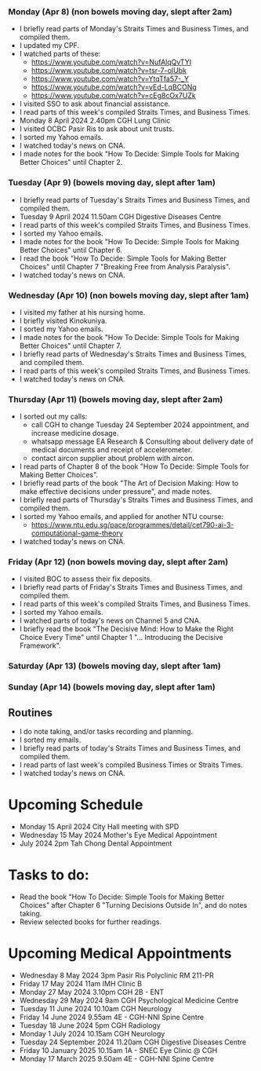 ### Monday (Apr 8) (non bowels moving day, slept after 2am)
- I briefly read parts of Monday's Straits Times and Business Times, and compiled them.
- I updated my CPF.
- I watched parts of these:
    - https://www.youtube.com/watch?v=NufAlqQvTYI
    - https://www.youtube.com/watch?v=tsr-7-oIUbk
    - https://www.youtube.com/watch?v=YtqTfa57-_Y
    - https://www.youtube.com/watch?v=vEd-LqBCONg
    - https://www.youtube.com/watch?v=cEg8cOx7UZk
- I visited SSO to ask about financial assistance.
- I read parts of this week's compiled Straits Times, and Business Times.
- Monday 8 April 2024 2.40pm CGH Lung Clinic
- I visited OCBC Pasir Ris to ask about unit trusts.
- I sorted my Yahoo emails.
- I watched today's news on CNA.
- I made notes for the book "How To Decide: Simple Tools for Making Better Choices" until Chapter 2.

### Tuesday (Apr 9) (bowels moving day, slept after 1am)
- I briefly read parts of Tuesday's Straits Times and Business Times, and compiled them.
- Tuesday 9 April 2024 11.50am CGH Digestive Diseases Centre
- I read parts of this week's compiled Straits Times, and Business Times.
- I sorted my Yahoo emails.
- I made notes for the book "How To Decide: Simple Tools for Making Better Choices" until Chapter 6.
- I read the book "How To Decide: Simple Tools for Making Better Choices" until Chapter 7 "Breaking Free from Analysis Paralysis".
- I watched today's news on CNA.

### Wednesday (Apr 10) (non bowels moving day, slept after 1am)
- I visited my father at his nursing home.
- I briefly visited Kinokuniya.
- I sorted my Yahoo emails.
- I made notes for the book "How To Decide: Simple Tools for Making Better Choices" until Chapter 7.
- I briefly read parts of Wednesday's Straits Times and Business Times, and compiled them.
- I read parts of this week's compiled Straits Times, and Business Times.
- I watched today's news on CNA.

### Thursday (Apr 11) (bowels moving day, slept after 2am)
- I sorted out my calls:
    - call CGH to change Tuesday 24 September 2024 appointment, and increase medicine dosage.
    - whatsapp message EA Research & Consulting about delivery date of medical documents and receipt of accelerometer.
    - contact aircon supplier about problem with aircon.
- I read parts of Chapter 8 of the book "How To Decide: Simple Tools for Making Better Choices".
- I briefly read parts of the book "The Art of Decision Making: How to make effective decisions under pressure", and made notes.
- I briefly read parts of Thursday's Straits Times and Business Times, and compiled them.
- I sorted my Yahoo emails, and applied for another NTU course:
    - https://www.ntu.edu.sg/pace/programmes/detail/cet790-ai-3-computational-game-theory
- I watched today's news on CNA.

### Friday (Apr 12) (non bowels moving day, slept after 2am)
- I visited BOC to assess their fix deposits.
- I briefly read parts of Friday's Straits Times and Business Times, and compiled them.
- I read parts of this week's compiled Straits Times, and Business Times.
- I sorted my Yahoo emails.
- I watched parts of today's news on Channel 5 and CNA.
- I briefly read the book "The Decisive Mind: How to Make the Right Choice Every Time" until Chapter 1 "... Introducing the Decisive Framework".

### Saturday (Apr 13) (bowels moving day, slept after 1am)


### Sunday (Apr 14) (bowels moving day, slept after 1am)



## Routines
- I do note taking, and/or tasks recording and planning.
- I sorted my emails.
- I briefly read parts of today's Straits Times and Business Times, and compiled them.
- I read parts of last week's compiled Business Times or Straits Times.
- I watched today's news on CNA.

# Upcoming Schedule
- Monday 15 April 2024 City Hall meeting with SPD
- Wednesday 15 May 2024 Mother's Eye Medical Appointment
- July 2024 2pm Tah Chong Dental Appointment

# Tasks to do:
- Read the book "How To Decide: Simple Tools for Making Better Choices" after Chapter 6 "Turning Decisions Outside In", and do notes taking.
- Review selected books for further readings.

# Upcoming Medical Appointments
- Wednesday 8 May 2024 3pm Pasir Ris Polyclinic RM 211-PR
- Friday 17 May 2024 11am IMH Clinic B
- Monday 27 May 2024 3.10pm CGH 2B - ENT
- Wednesday 29 May 2024 9am CGH Psychological Medicine Centre
- Tuesday 11 June 2024 10.10am CGH Neurology
- Friday 14 June 2024 9.55am 4E - CGH-NNI Spine Centre
- Tuesday 18 June 2024 5pm CGH Radiology
- Monday 1 July 2024 10.15am CGH Neurology
- Tuesday 24 September 2024 11.20am CGH Digestive Diseases Centre
- Friday 10 January 2025 10.15am 1A - SNEC Eye Clinic @ CGH
- Monday 17 March 2025 9.50am 4E - CGH-NNI Spine Centre
